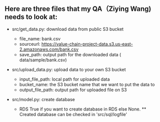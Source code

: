 ## Here are three files that my QA（Ziying Wang) needs to look at:

* src/get_data.py: download data from public S3 bucket
  + file_name: bank.csv
  + sourceurl: https://value-chain-project-data.s3.us-east-2.amazonaws.com/bank.csv
  + save_path: output path for the downloaded data ( data/sample/bank.csv)

  
* src/upload_data.py: upload data to your own S3 bucket
  + input_file_path: local path for uploaded data
  + bucket_name: the S3 bucket name that we want to put the data to
  + output_file_path: output path for uploaded file on S3  

* src/model.py: create database

  + RDS True if you want to create database in RDS else None.
** Created database can be checked in 'src/sql/logfile'
